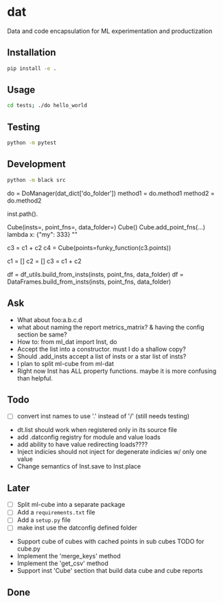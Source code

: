# dat
Data and code encapsulation for ML experimentation and productization


## Installation

```bash
pip install -e .
```

## Usage

```bash
cd tests; ./do hello_world
```

## Testing

```bash
python -m pytest
```

## Development

```bash
python -m black src
```


do = DoManager(dat_dict['do_folder'])
method1 = do.method1
method2 = do.method2


inst.path().

Cube(insts=, point_fns=, data_folder=)
Cube()
Cube.add_point_fns(...)
lambda x: {"my": 333}
""

c3 = c1 + c2
c4 = Cube(points=funky_function(c3.points))

c1 = []
c2 = []
c3 = c1 + c2


df = df_utils.build_from_insts(insts, point_fns, data_folder)
df = DataFrames.build_from_insts(insts, point_fns, data_folder)



## Ask
- What about foo:a.b.c.d
- what about naming the report metrics_matrix? & having the config section be same?
- How to: from ml_dat import Inst, do
- Accept the list into a constructor.  must I do a shallow copy?
- Should .add_insts accept a list of insts or a star list of insts?
- I plan to split ml-cube from ml-dat
- Right now Inst has ALL property functions.  maybe it is more confusing than helpful.


## Todo
- [ ] convert inst names to use '.' instead of '/' (still needs testing)
- dt.list should work when registered only in its source file
- add .datconfig registry for module and value loads
- add ability to have value redirecting loads????
- Inject indicies should not inject for degenerate indicies w/ only one value
- Change semantics of Inst.save to Inst.place

## Later
- [ ] Split ml-cube into a separate package
- [ ] Add a `requirements.txt` file
- [ ] Add a `setup.py` file
- [ ] make inst use the datconfig defined folder 
- Support cube of cubes with cached points in sub cubes
TODO for cube.py
- Implement the 'merge_keys' method
- Implement the 'get_csv' method
- Support inst 'Cube' section that build data cube and cube reports

## Done

